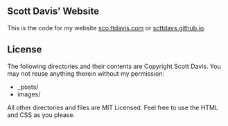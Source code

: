 ## Scott Davis' Website

This is the code for my website [sco.ttdavis.com](http://sco.ttdavis.com) or [scttdavs.github.io](http://scttdavs.github.io).

## License
The following directories and their contents are Copyright Scott Davis. You may not reuse anything therein without my permission:

- _posts/
- images/

All other directories and files are MIT Licensed. Feel free to use the HTML and CSS as you please.